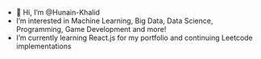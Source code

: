 - 👋 Hi, I’m @Hunain-Khalid
- I’m interested in Machine Learning, Big Data, Data Science, Programming, Game Development and more!
- I’m currently learning React.js for my portfolio and continuing Leetcode implementations

<!---
Hunain-Khalid/Hunain-Khalid is a ✨ special ✨ repository because its `README.md` (this file) appears on your GitHub profile.
You can click the Preview link to take a look at your changes.
--->
